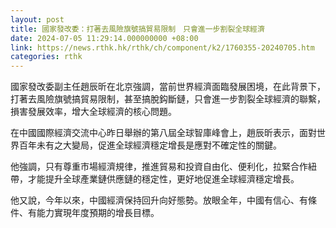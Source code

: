 ```yaml
---
layout: post
title: 國家發改委：打著去風險旗號搞貿易限制　只會進一步割裂全球經濟
date: 2024-07-05 11:29:14.000000000 +08:00
link: https://news.rthk.hk/rthk/ch/component/k2/1760355-20240705.htm
categories: rthk
---
```


國家發改委副主任趙辰昕在北京強調，當前世界經濟面臨發展困境，在此背景下，打著去風險旗號搞貿易限制，甚至搞脫鈎斷鏈，只會進一步割裂全球經濟的聯繫，損害發展效率，增大全球經濟的核心問題。
 
在中國國際經濟交流中心昨日舉辦的第八屆全球智庫峰會上，趙辰昕表示，面對世界百年未有之大變局，促進全球經濟穩定增長是應對不確定性的關鍵。

他強調，只有尊重市場經濟規律，推進貿易和投資自由化、便利化，拉緊合作紐帶，才能提升全球產業鏈供應鏈的穩定性，更好地促進全球經濟穩定增長。

他又說，今年以來，中國經濟保持回升向好態勢。放眼全年，中國有信心、有條件、有能力實現年度預期的增長目標。
